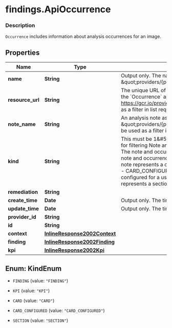 # findings.ApiOccurrence

### Description

`Occurrence` includes information about analysis occurrences for an image.

## Properties
Name | Type | Description | Notes
------------ | ------------- | ------------- | -------------
**name** | **String** | Output only. The name of the &#x60;Occurrence&#x60; in the form \&quot;providers/{provider_id}/occurrences/{occuurence_id}\&quot; | [optional] 
**resource_url** | **String** | The unique URL of the resource, image or the container, for which the &#x60;Occurrence&#x60; applies. For example, https://gcr.io/provider/image@sha256:foo. This field can be used as a filter in list requests. | [optional] 
**note_name** | **String** | An analysis note associated with this image, in the form \&quot;providers/{provider_id}/notes/{note_id}\&quot; This field can be used as a filter in list requests. | 
**kind** | **String** | This must be 1&amp;#58;1 with members of our oneofs, it can be used for filtering Note and Occurrence on their kind.  - FINDING&amp;#58; The note and occurrence represent a finding.  - KPI&amp;#58; The note and occurrence represent a KPI value.  - CARD&amp;#58; The note represents a card showing findings and related metric values.  - CARD_CONFIGURED&amp;#58; The note represents a card configured for a user account.  - SECTION&amp;#58; The note represents a section in a dashboard. | 
**remediation** | **String** |  | [optional] 
**create_time** | **Date** | Output only. The time this &#x60;Occurrence&#x60; was created. | [optional] 
**update_time** | **Date** | Output only. The time this &#x60;Occurrence&#x60; was last updated. | [optional] 
**provider_id** | **String** |  | [optional] 
**id** | **String** |  | 
**context** | [**InlineResponse2002Context**](InlineResponse2002Context.md) |  | [optional] 
**finding** | [**InlineResponse2002Finding**](InlineResponse2002Finding.md) |  | [optional] 
**kpi** | [**InlineResponse2002Kpi**](InlineResponse2002Kpi.md) |  | [optional] 


<a name="KindEnum"></a>
## Enum: KindEnum


* `FINDING` (value: `"FINDING"`)

* `KPI` (value: `"KPI"`)

* `CARD` (value: `"CARD"`)

* `CARD_CONFIGURED` (value: `"CARD_CONFIGURED"`)

* `SECTION` (value: `"SECTION"`)



